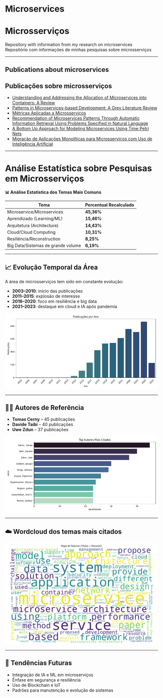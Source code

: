 # Microservices
# Microsserviços

Repository with information from my research on microservices  
Repositório com informações de minhas pesquisas sobre microsserviços

---

## Publications about microservices  
## Publicações sobre microsserviços

- [Understanding and Addressing the Allocation of Microservices into Containers: A Review](https://doi.org/10.1080/03772063.2023.2205864)
- [Patterns in Microservices-based Development: A Grey Literature Review](https://doi.org/10.5753/cibse.2023.24693)
- [Métricas Aplicadas a Microsserviços](https://doi.org/10.5753/sbqs_estendido.2023.235680)
- [Recommendation of Microservices Patterns Through Automatic Information Retrieval Using Problems Specified in Natural Language](https://doi.org/10.1007/978-3-031-10548-7_36)
- [A Bottom Up Approach for Modeling Microservices Using Time Petri Nets](https://doi.org/10.1145/3535511.3535539)
- [Migração de Aplicações Monolíticas para Microsserviços com Uso de Inteligência Artificial](https://doi.org/10.5753/cbsoft_estendido.2021.17284)

---

# Análise Estatística sobre Pesquisas em Microsserviços

**📊 Análise Estatística dos Temas Mais Comuns**

| Tema                               | Percentual Recalculado |
|------------------------------------|-------------------------|
| Microservice/Microservices         | **45,36%**              |
| Aprendizado (Learning/ML)          | **15,46%**              |
| Arquitetura (Architecture)         | **14,43%**              |
| Cloud/Cloud Computing              | **10,31%**              |
| Resiliência/Reconstruction         | **8,25%**               |
| Big Data/Sistemas de grande volume | **6,19%**               |


---

## 📈 Evolução Temporal da Área

A área de microsserviços tem sido em constante evolução:

- **2003–2010**: início das publicações
- **2011–2015**: explosão de interesse
- **2016–2020**: foco em resiliência e big data
- **2021–2023**: destaque em cloud e IA após pandemia

![Gráfico de publicações por ano](grafico_publicacoes_por_ano.png)

---

## 👨‍🔬 Autores de Referência

- **Tomas Cerny** – 45 publicações  
- **Davide Taibi** – 40 publicações  
- **Uwe Zdun** – 37 publicações

![Top Autores](top_autores.png)

---

## ☁️ Wordcloud dos temas mais citados

![Nuvem de Palavras](wordcloud.png)

---

## 🔮 Tendências Futuras

- Integração de IA e ML em microserviços
- Ênfase em segurança e resiliência
- Uso de Blockchain e IoT
- Padrões para manutenção e evolução de sistemas
